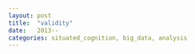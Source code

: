 ```yaml
---
layout: post
title:  "validity"
date:   2013--
categories: situated_cognition, big_data, analysis
---
```


![]()

